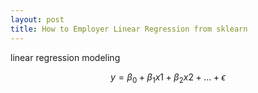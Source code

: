 ```yaml
---
layout: post
title: How to Employer Linear Regression from sklearn
---
```


linear regression modeling

$$y = \beta_0 + \beta_1 x1 +\beta_2 x2 + ... +\epsilon$$


```python

```
